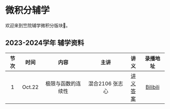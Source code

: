 # 微积分辅学

欢迎来到竺院辅学微积分版块🤗。

## 2023-2024学年 辅学资料

| 节次 |  时间  |   内容   |  主讲  |                         讲义                          | 录播地址 |
| :--: | :----: | :------: | :----: | :---------------------------------------------------: | :------: |
|  1   | Oct.22 | 极限与函数的连续性 | 混合2106 张志心 | [讲义](2024/calculus_lecture1.pdf) <br> [答案](2024/calculus_lecture1_answer.pdf) | [Bilibili]() |
